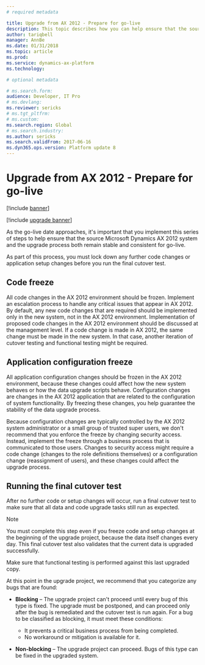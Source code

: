 ```yaml
---
# required metadata

title: Upgrade from AX 2012 - Prepare for go-live
description: This topic describes how you can help ensure that the source Dynamics AX 2012 system and the upgrade process remain stable and consistent for go-live.
author: tariqbell
manager: AnnBe
ms.date: 01/31/2018
ms.topic: article
ms.prod: 
ms.service: dynamics-ax-platform
ms.technology: 

# optional metadata

# ms.search.form: 
audience: Developer, IT Pro
# ms.devlang: 
ms.reviewer: sericks
# ms.tgt_pltfrm: 
# ms.custom: 
ms.search.region: Global
# ms.search.industry: 
ms.author: sericks
ms.search.validFrom: 2017-06-16
ms.dyn365.ops.version: Platform update 8
---
```


# Upgrade from AX 2012 - Prepare for go-live

[!include [banner](../includes/banner.md)]

[!include [upgrade banner](../includes/upgrade-banner.md)]

As the go-live date approaches, it's important that you implement this series of steps to help ensure that the source Microsoft Dynamics AX 2012 system and the upgrade process both remain stable and consistent for go-live.

As part of this process, you must lock down any further code changes or application setup changes before you run the final cutover test.

## Code freeze

All code changes in the AX 2012 environment should be frozen. Implement an escalation process to handle any critical issues that appear in AX 2012. By default, any new code changes that are required should be implemented only in the new system, not in the AX 2012 environment. Implementation of proposed code changes in the AX 2012 environment should be discussed at the management level. If a code change is made in AX 2012, the same change must be made in the new system. In that case, another iteration of cutover testing and functional testing might be required.

## Application configuration freeze

All application configuration changes should be frozen in the AX 2012 environment, because these changes could affect how the new system behaves or how the data upgrade scripts behave. Configuration changes are changes in the AX 2012 application that are related to the configuration of system functionality. By freezing these changes, you help guarantee the stability of the data upgrade process.

Because configuration changes are typically controlled by the AX 2012 system administrator or a small group of trusted super users, we don't recommend that you enforce the freeze by changing security access. Instead, implement the freeze through a business process that is communicated to those users. Changes to security access might require a code change (changes to the role definitions themselves) or a configuration change (reassignment of users), and these changes could affect the upgrade process.

## Running the final cutover test

After no further code or setup changes will occur, run a final cutover test to make sure that all data and code upgrade tasks still run as expected.

> [!NOTE]
> You must complete this step even if you freeze code and setup changes at the beginning of the upgrade project, because the data itself changes every day. This final cutover test also validates that the current data is upgraded successfully.

Make sure that functional testing is performed against this last upgraded copy.

At this point in the upgrade project, we recommend that you categorize any bugs that are found:
- **Blocking** – The upgrade project can't proceed until every bug of this type is fixed. The upgrade must be postponed, and can proceed only after the bug is remediated and the cutover test is run again. For a bug to be classified as blocking, it must meet these conditions:

    - It prevents a critical business process from being completed.
    - No workaround or mitigation is available for it.

- **Non-blocking** – The upgrade project can proceed. Bugs of this type can be fixed in the upgraded system.
